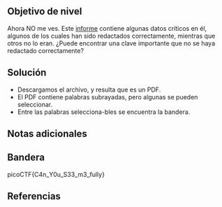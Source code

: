 ## Objetivo de nivel
Ahora NO me ves. Este [informe](https://artifacts.picoctf.net/c/84/Financial_Report_for_ABC_Labs.pdf) contiene algunas datos críticos en él, algunos de los cuales han sido redactados correctamente, mientras que otros no lo eran. ¿Puede encontrar una clave importante que no se haya redactado correctamente?

## Solución
- Descargamos el archivo, y resulta que es un PDF.
- El PDF contiene palabras subrayadas, pero algunas se pueden seleccionar.
- Entre las palabras selecciona-bles se encuentra la bandera.
## Notas adicionales


## Bandera
picoCTF{C4n_Y0u_S33_m3_fully}

## Referencias

